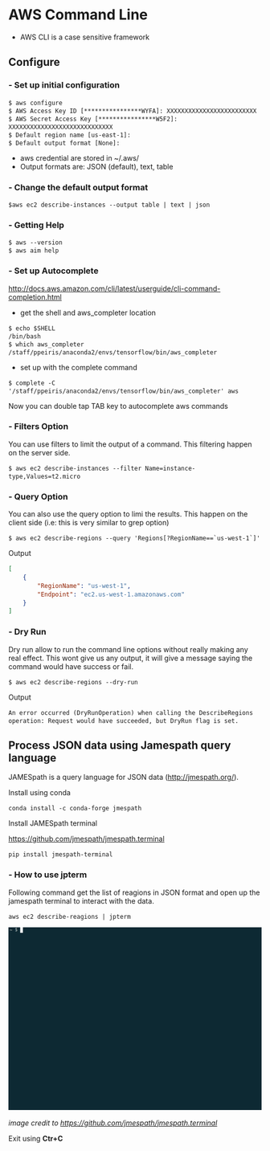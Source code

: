# AWS Command Line
- AWS CLI is a case sensitive framework 

## Configure

### - Set up initial configuration
```
$ aws configure
$ AWS Access Key ID [****************WYFA]: XXXXXXXXXXXXXXXXXXXXXXXXX
$ AWS Secret Access Key [****************W5F2]: XXXXXXXXXXXXXXXXXXXXXXXXXXXXX
$ Default region name [us-east-1]:
$ Default output format [None]:
```
- aws credential are stored in ~/.aws/
- Output formats are: JSON (default), text, table

### - Change the default output format
```
$aws ec2 describe-instances --output table | text | json
```

### - Getting Help 
```
$ aws --version
$ aws aim help
```

### - Set up Autocomplete
http://docs.aws.amazon.com/cli/latest/userguide/cli-command-completion.html

- get the shell and aws_completer location
```
$ echo $SHELL
/bin/bash
$ which aws_completer
/staff/ppeiris/anaconda2/envs/tensorflow/bin/aws_completer
```
- set up with the complete command
```
$ complete -C '/staff/ppeiris/anaconda2/envs/tensorflow/bin/aws_completer' aws
```
Now you can double tap TAB key to autocomplete aws commands 


### - Filters Option

You can use filters to limit the output of a command. This filtering happen on the server side.

```
$ aws ec2 describe-instances --filter Name=instance-type,Values=t2.micro
```
### - Query Option

You can also use the query option to limi the results. This happen on the client side (i.e: this is very similar to grep option)

```
$ aws ec2 describe-regions --query 'Regions[?RegionName==`us-west-1`]'
```
Output 
```json
[
    {
        "RegionName": "us-west-1",
        "Endpoint": "ec2.us-west-1.amazonaws.com"
    }
]
```

### - Dry Run

Dry run allow to run the command line options without really making any real effect. This wont give us any output, it will give a message saying the command would have success or fail. 

```
$ aws ec2 describe-regions --dry-run
```
Output 
```
An error occurred (DryRunOperation) when calling the DescribeRegions operation: Request would have succeeded, but DryRun flag is set.
```

## Process JSON data using Jamespath query language

JAMESpath is a query language for JSON data (http://jmespath.org/). 

Install using conda

```
conda install -c conda-forge jmespath
```

Install JAMESpath terminal 

https://github.com/jmespath/jmespath.terminal
```
pip install jmespath-terminal
```

### - How to use jpterm 
Following command get the list of reagions in JSON format and open up the jamespath terminal to interact with the data. 
```
aws ec2 describe-reagions | jpterm
```

![jamespath](img/jmespath.gif)

*image credit to https://github.com/jmespath/jmespath.terminal*

Exit using **Ctr+C**
